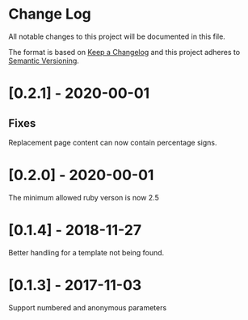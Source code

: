 # Change Log

All notable changes to this project will be documented in this file.

The format is based on [Keep a Changelog](http://keepachangelog.com/)
and this project adheres to [Semantic Versioning](http://semver.org/).

# [0.2.1] - 2020-00-01

## Fixes

Replacement page content can now contain percentage signs.

# [0.2.0] - 2020-00-01

The minimum allowed ruby verson is now 2.5

# [0.1.4] - 2018-11-27

Better handling for a template not being found.

# [0.1.3] - 2017-11-03

Support numbered and anonymous parameters
